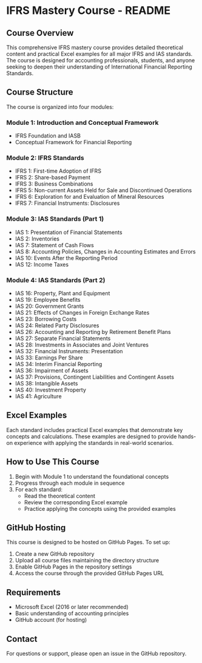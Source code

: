 # IFRS Mastery Course - README

## Course Overview
This comprehensive IFRS mastery course provides detailed theoretical content and practical Excel examples for all major IFRS and IAS standards. The course is designed for accounting professionals, students, and anyone seeking to deepen their understanding of International Financial Reporting Standards.

## Course Structure
The course is organized into four modules:

### Module 1: Introduction and Conceptual Framework
- IFRS Foundation and IASB
- Conceptual Framework for Financial Reporting

### Module 2: IFRS Standards
- IFRS 1: First-time Adoption of IFRS
- IFRS 2: Share-based Payment
- IFRS 3: Business Combinations
- IFRS 5: Non-current Assets Held for Sale and Discontinued Operations
- IFRS 6: Exploration for and Evaluation of Mineral Resources
- IFRS 7: Financial Instruments: Disclosures

### Module 3: IAS Standards (Part 1)
- IAS 1: Presentation of Financial Statements
- IAS 2: Inventories
- IAS 7: Statement of Cash Flows
- IAS 8: Accounting Policies, Changes in Accounting Estimates and Errors
- IAS 10: Events After the Reporting Period
- IAS 12: Income Taxes

### Module 4: IAS Standards (Part 2)
- IAS 16: Property, Plant and Equipment
- IAS 19: Employee Benefits
- IAS 20: Government Grants
- IAS 21: Effects of Changes in Foreign Exchange Rates
- IAS 23: Borrowing Costs
- IAS 24: Related Party Disclosures
- IAS 26: Accounting and Reporting by Retirement Benefit Plans
- IAS 27: Separate Financial Statements
- IAS 28: Investments in Associates and Joint Ventures
- IAS 32: Financial Instruments: Presentation
- IAS 33: Earnings Per Share
- IAS 34: Interim Financial Reporting
- IAS 36: Impairment of Assets
- IAS 37: Provisions, Contingent Liabilities and Contingent Assets
- IAS 38: Intangible Assets
- IAS 40: Investment Property
- IAS 41: Agriculture

## Excel Examples
Each standard includes practical Excel examples that demonstrate key concepts and calculations. These examples are designed to provide hands-on experience with applying the standards in real-world scenarios.

## How to Use This Course
1. Begin with Module 1 to understand the foundational concepts
2. Progress through each module in sequence
3. For each standard:
   - Read the theoretical content
   - Review the corresponding Excel example
   - Practice applying the concepts using the provided examples

## GitHub Hosting
This course is designed to be hosted on GitHub Pages. To set up:
1. Create a new GitHub repository
2. Upload all course files maintaining the directory structure
3. Enable GitHub Pages in the repository settings
4. Access the course through the provided GitHub Pages URL

## Requirements
- Microsoft Excel (2016 or later recommended)
- Basic understanding of accounting principles
- GitHub account (for hosting)

## Contact
For questions or support, please open an issue in the GitHub repository.
